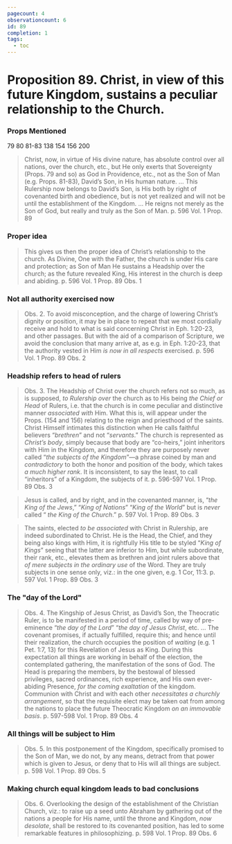 ```yaml
---
pagecount: 4
observationcount: 6
id: 89
completion: 1
tags:
  - toc
---
```

# Proposition 89. Christ, in view of this future Kingdom, sustains a peculiar relationship to the Church.

### Props Mentioned
79 80 81-83 138 154 156 200

>Christ, now, in virtue of His divine nature, has absolute control over all nations, over the church, etc., but He only exerts that Sovereignty (Props. 79 and so) as God in Providence, etc., not as the Son of Man (e.g. Props. 81-83), David’s Son, in His human nature.
>...
>This Rulership now belongs to David’s Son, is His both by right of covenanted birth and obedience, but is not yet realized and will not be until the establishment of the Kingdom.
>...
>He reigns not merely as the Son of God, but really and truly as the Son of Man.
>p. 596 Vol. 1 Prop. 89
### Proper idea
>This gives us then the proper idea of Christ’s relationship to the church. As Divine, One with the Father, the church is under His care and protection; as Son of Man He sustains a Headship over the church; as the future revealed King, His interest in the church is deep and abiding.
>p. 596 Vol. 1 Prop. 89 Obs. 1
### Not all authority exercised now
>Obs. 2. To avoid misconception, and the charge of lowering Christ’s dignity or position, it may be in place to repeat that we most cordially receive and hold to what is said concerning Christ in Eph. 1:20-23, and other passages. But with the aid of a comparison of Scripture, we avoid the conclusion that many arrive at, as e.g. in Eph. 1:20-23, that the authority vested in Him *is now in all respects* exercised.
>p. 596 Vol. 1 Prop. 89 Obs. 2
### Headship refers to head of rulers
>Obs. 3. The Headship of Christ over the church refers not so much, as is supposed, *to Rulership over* the church as to His being *the Chief or Head* of Rulers, i.e. that the church is in come peculiar and distinctive manner *associated with* Him. What this is, will appear under the Props. (154 and 156) relating to the reign and priesthood of the saints. Christ Himself intimates this distinction when He calls faithful believers “*brethren*” and not “*servants*.” The church is represented as *Christ’s body*, simply because that body are “co-heirs,” joint inheritors with Him in the Kingdom, and therefore they are purposely never called “*the subjects of the Kingdom*”—a phrase coined by man and *contradictory* to both the honor and position of the body, which takes *a much higher rank*. It is inconsistent, to say the least, to call “inheritors” of a Kingdom, the subjects of it.
>p. 596-597 Vol. 1 Prop. 89 Obs. 3

>Jesus is called, and by right, and in the covenanted manner, is, “*the King of the Jews*,” “*King of Nations*” “*King of the World*” but is *never* called “ *the King of the Church*.”
>p. 597 Vol. 1 Prop. 89 Obs. 3

>The saints, elected *to be associated* with Christ in Rulership, are indeed subordinated to Christ. He is the Head, the Chief, and they being also kings with Him, it is rightfully His title to be styled “*King of Kings*” seeing that the latter are inferior to Him, but while subordinate, their rank, etc., elevates them as brethren and joint rulers above that *of mere subjects in the ordinary use* of the Word. They are truly subjects in one sense only, viz.: in the one given, e.g. 1 Cor, 11:3.
>p. 597 Vol. 1 Prop. 89 Obs. 3
### The "day of the Lord"
>Obs. 4. The Kingship of Jesus Christ, as David’s Son, the Theocratic Ruler, is to be manifested in a period of time, called by way of pre-eminence “*the day of the Lord*” “*the day of Jesus Christ*, etc.
>...
>The covenant promises, if actually fulfilled, require this; and hence until their realization, the church occupies the position of *waiting* (e.g. 1 Pet. 1:7, 13) for this Revelation of Jesus as King. During this expectation all things are working in behalf of the election, the contemplated gathering, the manifestation of the sons of God. The Head is preparing the members, by the bestowal of blessed privileges, sacred ordinances, rich experience, and His own ever-abiding Presence, *for the coming exaltation* of the kingdom. Communion with Christ and with each other *necessitates a churchly arrangement*, so that the requisite elect may be taken oat from among the nations to place the future Theocratic Kingdom *on an immovable basis*.
>p. 597-598 Vol. 1 Prop. 89 Obs. 4
### All things will be subject to Him
>Obs. 5. In this postponement of the Kingdom, specifically promised to the Son of Man, we do not, by any means, detract from that power which is given to Jesus, or deny that to His will all things are subject.
>p. 598 Vol. 1 Prop. 89 Obs. 5
### Making church equal kingdom leads to bad conclusions
>Obs. 6. Overlooking the design of the establishment of the Christian Church, viz.: to raise up a seed unto Abraham by gathering out of the nations a people for His name, until the throne and Kingdom, *now desolate*, shall be restored to its covenanted position, has led to some remarkable features in philosophizing.
>p. 598 Vol. 1 Prop. 89 Obs. 6
